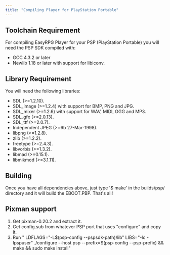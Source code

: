 ```yaml
---
title: "Compiling Player for PlayStation Portable"
---
```

## Toolchain Requirement

For compiling EasyRPG Player for your PSP (PlayStation Portable) you will need the PSP SDK compiled with:

-   GCC 4.3.2 or later
-   Newlib 1.18 or later with support for libiconv.

## Library Requirement

You will need the following libraries:

-   SDL (\>=1.2.10).
-   SDL_image (\>=1.2.4) with support for BMP, PNG and JPG.
-   SDL_mixer (\>=1.2.6) with support for WAV, MIDI, OGG and MP3.
-   SDL_gfx (\>=2.0.13).
-   SDL_ttf (\>=2.0.7).
-   Independent JPEG (\>=6b 27-Mar-1998).
-   libpng (\>=1.2.8).
-   zlib (\>=1.2.2).
-   freetype (\>=2.4.3).
-   libvorbis (\>=1.3.2).
-   libmad (\>=0.15.1).
-   libmikmod (\>=3.1.11).

## Building

Once you have all dependencies above, just type '\$ make' in the builds/psp/ directory and it will build the EBOOT.PBP. That's all!

## Pixman support

1.  Get pixman-0.20.2 and extract it.
2.  Get config.sub from whatever PSP port that uses "configure" and copy it.
3.  Run " LDFLAGS="-L\$(psp-config --pspsdk-path)/lib" LIBS="-lc -lpspuser" ./configure --host psp --prefix=\$(psp-config --psp-prefix) && make && sudo make install"

